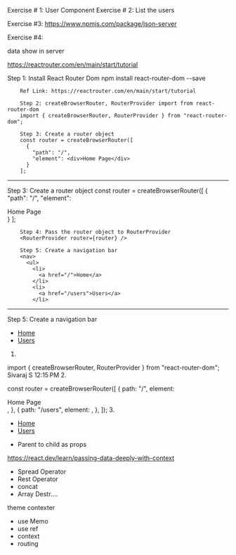 <!-- 1. Resume HTML & CSS --------------------------------
2. Timetable --------------------------------
3. Sticky --------------------------------
4. Chat Pseudo Element --------------------------------
5. Register form --------------------------------
6. Whatsapp Message
7. Link playing with css --------------------------------
8. Dark/Light --------------------------------
9. Github committed --------------------------------
10. Example 1 [table] --------------------------------
11. Color code --------------------------------
12. Log buttons --------------------------------
13. Grid Example
14. Flex Example --------------------------------
15. Google Home Example --------------------------------
16. Resume JSON --------------------------------
17. Working with Truthy & Falsy --------------------------------------------------------
18. Playing with Variable --------------------------------------------------------
19. Playing with console --------------------------------
20. Working with Array [JS] --------------------------------------------------------
21. Multi Dimensional Array --------------------------------
22. Medium.com Example ----------------------------------------------------------------
23. Two Errors --------------------------------
24. Async & Await - JSON Placeholder --------------------------------
25. querySelector ----------------------------------------------------------------
26. appendChild ---------------------------------------
27. Remove Element ------------------------------------------
28. setAttribute ----------------------------------------------------------------
29. Toggle ----------------------------------------------------------------
30. Updating the color using javascript ------------------------------------------------
31. Working with Mouse Event Listener --------------------------------
32. Try this api --------------------------------
    Main URL: https://jsonplaceholder.typicode.com/ -------------------------------- - JSON Placeholder - 1 (users) - https://jsonplaceholder.typicode.com/users -------------------------------- - JSON Placeholder - 1 (comments) - https://jsonplaceholder.typicode.com/comments -------------------------------- - JSON Placeholder - 1 (photos) - https://jsonplaceholder.typicode.com/photos -------------------------------- - JSON Placeholder - 1 (todos) - https://jsonplaceholder.typicode.com/todos -------------------------------------- - JSON Placeholder - 1 (albums) - https://jsonplaceholder.typicode.com/albums -----------------------------------
33. Normal Function & Arrow Functions [No Arguments, With Arguments, With Return, Implicit Return] -------------------------------- -->

Exercise # 1: User Component
Exercise # 2: List the users

Exercise #3:
https://www.npmjs.com/package/json-server

Exercise #4:

data show in server

https://reactrouter.com/en/main/start/tutorial

Step 1: Install React Router Dom
npm install react-router-dom --save

        Ref Link: https://reactrouter.com/en/main/start/tutorial

        Step 2: createBrowserRouter, RouterProvider import from react-router-dom
        import { createBrowserRouter, RouterProvider } from "react-router-dom";

        Step 3: Create a router object
        const router = createBrowserRouter([
          {
            "path": "/",
            "element": <div>Home Page</div>
          }
        ];

---

Step 3: Create a router object
const router = createBrowserRouter([
{
"path": "/",
"element": <div>Home Page</div>
}
];

        Step 4: Pass the router object to RouterProvider
        <RouterProvider router={router} />

        Step 5: Create a navigation bar
        <nav>
          <ul>
            <li>
              <a href="/">Home</a>
            </li>
            <li>
              <a href="/users">Users</a>
            </li>

---

Step 5: Create a navigation bar

<nav>
<ul>
<li>
<a href="/">Home</a>
</li>
<li>
<a href="/users">Users</a>
</li>
</ul>
</nav>

1.

import { createBrowserRouter, RouterProvider } from "react-router-dom";
Sivaraj S
12:15 PM 2.

const router = createBrowserRouter([
{
path: "/",
element: <div>Home Page</div>,
},
{
path: "/users",
element: <UsersList />,
},
]); 3.

<nav>
        <ul>
          <li>
            <a href="/">Home</a>
          </li>
          <li>
            <a href="/users">Users</a>
          </li>
        </ul>
      </nav>
      <RouterProvider router={router} />

- Parent to child as props

https://react.dev/learn/passing-data-deeply-with-context

- Spread Operator
- Rest Operator
- concat
- Array Destr....

theme contexter

- use Memo
- use ref
- context
- routing
